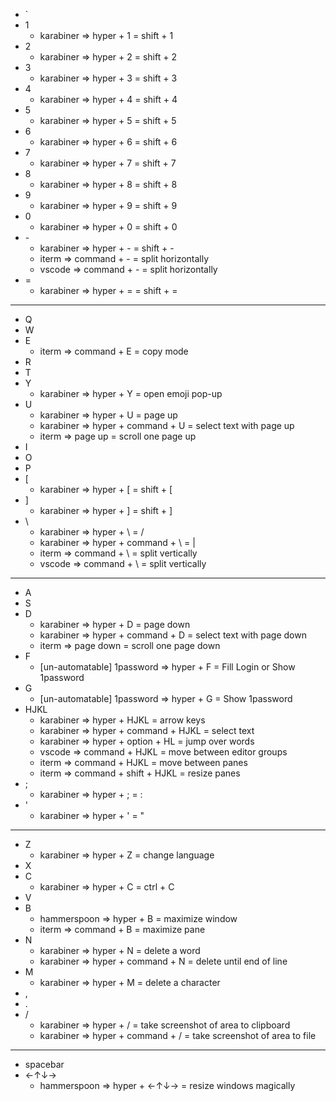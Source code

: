 * `
* 1
    * karabiner => hyper + 1 = shift + 1
* 2
    * karabiner => hyper + 2 = shift + 2
* 3
    * karabiner => hyper + 3 = shift + 3
* 4
    * karabiner => hyper + 4 = shift + 4
* 5
    * karabiner => hyper + 5 = shift + 5
* 6
    * karabiner => hyper + 6 = shift + 6
* 7
    * karabiner => hyper + 7 = shift + 7
* 8
    * karabiner => hyper + 8 = shift + 8
* 9
    * karabiner => hyper + 9 = shift + 9
* 0
    * karabiner => hyper + 0 = shift + 0
* \-
    * karabiner => hyper + \- = shift + \-
    * iterm => command + \- = split horizontally
    * vscode => command + \- = split horizontally
* =
    * karabiner => hyper + = = shift + =
---
* Q
* W
* E
    * iterm => command + E = copy mode
* R
* T
* Y
    * karabiner => hyper + Y = open emoji pop-up
* U
    * karabiner => hyper + U = page up
    * karabiner => hyper + command + U = select text with page up
    * iterm => page up = scroll one page up
* I
* O
* P
* [
    * karabiner => hyper + [ = shift + [
* ]
    * karabiner => hyper + ] = shift + ]
* \
    * karabiner => hyper + \ = /
    * karabiner => hyper + command + \ = |
    * iterm => command + \ = split vertically
    * vscode => command + \ = split vertically
---
* A
* S
* D
    * karabiner => hyper + D = page down
    * karabiner => hyper + command + D = select text with page down
    * iterm => page down = scroll one page down
* F
    * [un-automatable] 1password => hyper + F = Fill Login or Show 1password
* G
    * [un-automatable] 1password => hyper + G = Show 1password
* HJKL
    * karabiner => hyper + HJKL = arrow keys
    * karabiner => hyper + command + HJKL = select text
    * karabiner => hyper + option + HL = jump over words
    * vscode => command + HJKL = move between editor groups
    * iterm => command + HJKL = move between panes
    * iterm => command + shift + HJKL = resize panes
* ;
    * karabiner => hyper + ; = :
* '
    * karabiner => hyper + ' = "
---
* Z
    * karabiner => hyper + Z = change language
* X
* C
    * karabiner => hyper + C = ctrl + C
* V
* B
    * hammerspoon => hyper + B = maximize window
    * iterm => command + B = maximize pane
* N
    * karabiner => hyper + N = delete a word
    * karabiner => hyper + command + N = delete until end of line
* M
    * karabiner => hyper + M = delete a character
* ,
* .
* /
    * karabiner => hyper + / = take screenshot of area to clipboard 
    * karabiner => hyper + command + / = take screenshot of area to file
---
* spacebar
* ←↑↓→
    * hammerspoon => hyper + ←↑↓→ = resize windows magically
